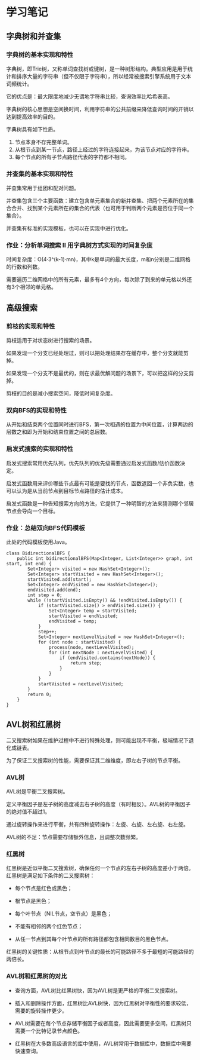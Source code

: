 # 学习笔记

## 字典树和并查集

### 字典树的基本实现和特性

字典树，即Trie树，又称单词查找树或键树，是一种树形结构。典型应用是用于统计和排序大量的字符串（但不仅限于字符串），所以经常被搜索引擎系统用于文本词频统计。

它的优点是：最大限度地减少无谓地字符串比较，查询效率比哈希表高。

字典树的核心思想是空间换时间，利用字符串的公共前缀来降低查询时间的开销以达到提高效率的目的。

字典树具有如下性质。

1. 节点本身不存完整单词。
2. 从根节点到某一节点，路径上经过的字符连接起来，为该节点对应的字符串。
3. 每个节点的所有子节点路径代表的字符都不相同。

### 并查集的基本实现和特性

并查集常用于组团和配对问题。

并查集包含三个主要函数：建立包含单元素集合的新并查集、把两个元素所在的集合合并、找到某个元素所在的集合的代表（也可用于判断两个元素是否位于同一个集合）。

并查集有标准的实现模板，也可以在实现中进行优化。

### 作业：分析单词搜索 II 用字典树方式实现的时间复杂度

时间复杂度：O(4·3^(k-1)·mn)，其中k是单词的最大长度，m和n分别是二维网格的行数和列数。

需要遍历二维网格中的所有元素，最多有4个方向，每次除了到来的单元格以外还有3个相邻的单元格。

## 高级搜索

### 剪枝的实现和特性

剪枝适用于对状态树进行搜索的场景。

如果发现一个分支已经处理过，则可以把处理结果存在缓存中，整个分支就能剪掉。

如果发现一个分支不是最优的，则在求最优解问题的场景下，可以把这样的分支剪掉。

剪枝的目的是减小搜索空间，降低时间复杂度。

### 双向BFS的实现和特性

从开始和结束两个位置同时进行BFS，第一次相遇的位置为中间位置，计算两边的层数之和即为开始和结束位置之间的总层数。

### 启发式搜索的实现和特性

启发式搜索常用优先队列，优先队列的优先级需要通过启发式函数/估价函数决定。

启发式函数用来评价哪些节点最有可能是要找的节点，函数返回一个非负实数，也可以认为是从当前节点到目标节点路径的估计成本。

启发式函数是一种告知搜索方向的方法，它提供了一种明智的方法来猜测哪个邻居节点会导向一个目标。

### 作业：总结双向BFS代码模板

此处的代码模板使用Java。

```
class BidirectionalBFS {
    public int bidirectionalBFS(Map<Integer, List<Integer>> graph, int start, int end) {
        Set<Integer> visited = new HashSet<Integer>();
        Set<Integer> startVisited = new HashSet<Integer>();
        startVisited.add(start);
        Set<Integer> endVisited = new HashSet<Integer>();
        endVisited.add(end);
        int step = 0;
        while (!startVisited.isEmpty() && !endVisited.isEmpty()) {
            if (startVisited.size() > endVisited.size()) {
                Set<Integer> temp = startVisited;
                startVisited = endVisited;
                endVisited = temp;
            }
            step++;
            Set<Integer> nextLevelVisited = new HashSet<Integer>();
            for (int node : startVisited) {
                process(node, nextLevelVisited);
                for (int nextNode : nextLevelVisited) {
                    if (endVisited.contains(nextNode)) {
                        return step;
                    }
                }
            }
            startVisited = nextLevelVisited;
        }
        return 0;
    }
}
```

##  AVL树和红黑树

二叉搜索树如果在维护过程中不进行特殊处理，则可能出现不平衡，极端情况下退化成链表。

为了保证二叉搜索树的性能，需要保证其二维维度，即左右子树的节点平衡。

### AVL树

AVL树是平衡二叉搜索树。

定义平衡因子是左子树的高度减去右子树的高度（有时相反）。AVL树的平衡因子的绝对值不超过1。

通过旋转操作来进行平衡，共有四种旋转操作：左旋、右旋、左右旋、右左旋。

AVL树的不足：节点需要存储额外信息，且调整次数频繁。

### 红黑树

红黑树是近似平衡二叉搜索树，确保任何一个节点的左右子树的高度差小于两倍。红黑树是满足如下条件的二叉搜索树：

- 每个节点是红色或黑色；

- 根节点是黑色；

- 每个叶节点（NIL节点，空节点）是黑色；

- 不能有相邻的两个红色节点；

- 从任一节点到其每个叶节点的所有路径都包含相同数目的黑色节点。

红黑树的关键性质：从根节点到叶节点的最长的可能路径不多于最短的可能路径的两倍长。

### AVL树和红黑树的对比

- 查询方面，AVL树比红黑树快，因为AVL树是更严格的平衡二叉搜索树。

- 插入和删除操作方面，红黑树比AVL树快，因为红黑树对平衡性的要求较低，需要的旋转操作更少。

- AVL树需要在每个节点存储平衡因子或者高度，因此需要更多空间，红黑树只需要一个比特记录节点颜色。

- 红黑树在大多数高级语言的库中使用，AVL树常用于数据库中，数据库中需要快速查询。
